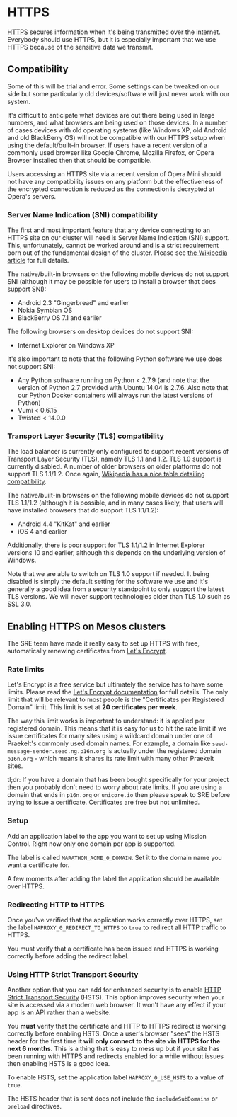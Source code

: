 # HTTPS

[HTTPS](https://en.wikipedia.org/wiki/HTTPS) secures information when it's
being transmitted over the internet. Everybody should use HTTPS, but it is
especially important that we use HTTPS because of the sensitive data we transmit.

## Compatibility

Some of this will be trial and error. Some settings can be tweaked on our side but
some particularly old devices/software will just never work with our system.

It's difficult to anticipate what devices are out there being used in large numbers,
and what browsers are being used on those devices. In a number of cases devices with
old operating systems (like Windows XP, old Android and old BlackBerry OS) will not
be compatible with our HTTPS setup when using the default/built-in browser. If users
have a recent version of a commonly used browser like Google Chrome, Mozilla Firefox,
or Opera Browser installed then that should be compatible.

Users accessing an HTTPS site via a recent version of Opera Mini should not have any
compatibility issues on any platform but the effectiveness of the encrypted connection
is reduced as the connection is decrypted at Opera's servers.

### Server Name Indication (SNI) compatibility

The first and most important feature that any device connecting to an HTTPS site on our
cluster will need is Server Name Indication (SNI) support. This, unfortunately, cannot
be worked around and is a strict requirement born out of the fundamental design of the
cluster. Please see [the Wikipedia article](https://en.wikipedia.org/wiki/Server_Name_Indication#Suppor)
for full details.

The native/built-in browsers on the following mobile devices do not support SNI (although
it may be possible for users to install a browser that does support SNI):

- Android 2.3 "Gingerbread" and earlier
- Nokia Symbian OS
- BlackBerry OS 7.1 and earlier

The following browsers on desktop devices do not support SNI:

- Internet Explorer on Windows XP

It's also important to note that the following Python software we use does not support SNI:

- Any Python software running on Python < 2.7.9 (and note that the version of Python 2.7 provided
  with Ubuntu 14.04 is 2.7.6. Also note that our Python Docker containers will always run the
  latest versions of Python)
- Vumi < 0.6.15
- Twisted < 14.0.0

### Transport Layer Security (TLS) compatibility

The load balancer is currently only configured to support recent versions of
Transport Layer Security (TLS), namely TLS 1.1 and 1.2. TLS 1.0 support is currently disabled.
A number of older browsers on older platforms do not support TLS 1.1/1.2. Once again,
[Wikipedia has a nice table detailing compatibility](https://en.wikipedia.org/wiki/Transport_Layer_Security#Web_browsers).

The native/built-in browsers on the following mobile devices do not support TLS 1.1/1.2
(although it is possible, and in many cases likely, that users will have installed browsers
that do support TLS 1.1/1.2):

- Android 4.4 "KitKat" and earlier
- iOS 4 and earlier

Additionally, there is poor support for TLS 1.1/1.2 in Internet Explorer versions 10 and
earlier, although this depends on the underlying version of Windows.

Note that we are able to switch on TLS 1.0 support if needed. It being disabled is simply
the default setting for the software we use and it's generally a good idea from a security
standpoint to only support the latest TLS versions. We will never support technologies older
than TLS 1.0 such as SSL 3.0.

## Enabling HTTPS on Mesos clusters

The SRE team have made it really easy to set up HTTPS with free, automatically renewing
certificates from [Let's Encrypt](https://letsencrypt.org/).

### Rate limits

Let's Encrypt is a free service but ultimately the service has to have some limits.
Please read the [Let's Encrypt documentation](https://letsencrypt.org/docs/rate-limits/) for full details.
The only limit that will be relevant to most people is the "Certificates per Registered Domain" limit.
This limit is set at __20 certificates per week__.

The way this limit works is important to understand: it is applied per registered domain. This means
that it is easy for us to hit the rate limit if we issue certificates for many sites using a wildcard
domain under one of Praekelt's commonly used domain names. For example, a domain like
`seed-message-sender.seed.ng.p16n.org` is actually under the registered domain `p16n.org` - which means
it shares its rate limit with many other Praekelt sites.

tl;dr: If you have a domain that has been bought specifically for your project then you probably
don't need to worry about rate limits. If you are using a domain that ends in `p16n.org` or `unicore.io`
then please speak to SRE before trying to issue a certificate. Certificates are free but not unlimited.

### Setup

Add an application label to the app you want to set up using Mission Control. Right now
only one domain per app is supported.

The label is called `MARATHON_ACME_0_DOMAIN`. Set it to the domain name you want a
certificate for.

A few moments after adding the label the application should be available over HTTPS.

### Redirecting HTTP to HTTPS

Once you've verified that the application works correctly over HTTPS, set the label
`HAPROXY_0_REDIRECT_TO_HTTPS` to `true` to redirect all HTTP traffic to HTTPS.

You must verify that a certificate has been issued and HTTPS is working correctly
before adding the redirect label.

### Using HTTP Strict Transport Security

Another option that you can add for enhanced security is to enable
[HTTP Strict Transport Security](https://en.wikipedia.org/wiki/HTTP_Strict_Transport_Security) (HSTS).
This option improves security when your site is accessed via a modern web browser.
It won't have any effect if your app is an API rather than a website.

You __must__ verify that the certificate and HTTP to HTTPS redirect is working correctly before
enabling HSTS. Once a user's browser "sees" the HSTS header for the first time __it will only connect
to the site via HTTPS for the next 6 months__. This is a thing that is easy to mess up but if your
site has been running with HTTPS and redirects enabled for a while without issues then enabling
HSTS is a good idea.

To enable HSTS, set the application label `HAPROXY_0_USE_HSTS` to a value of `true`.

The HSTS header that is sent does not include the `includeSubDomains` or `preload` directives.
